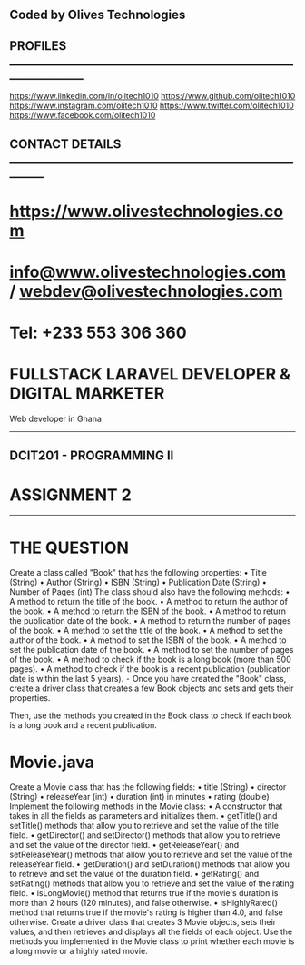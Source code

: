 ## Coded by Olives Technologies 


## PROFILES _______________________________________________________________
https://www.linkedin.com/in/olitech1010
https://www.github.com/olitech1010
https://www.instagram.com/olitech1010
https://www.twitter.com/olitech1010
https://www.facebook.com/olitech1010

## CONTACT DETAILS ________________________________________________________

# https://www.olivestechnologies.com 
# info@www.olivestechnologies.com / webdev@olivestechnologies.com
# Tel: +233 553 306 360 

# FULLSTACK LARAVEL DEVELOPER & DIGITAL MARKETER
Web developer in Ghana <search Olives Technologies on google/>

********************************************************************************************
## DCIT201 - PROGRAMMING II
# ASSIGNMENT 2
*********************************************************************************************
# THE QUESTION

Create a class called "Book" that has the following properties:
•	Title (String)
•	Author (String)
•	ISBN (String)
•	Publication Date (String)
•	Number of Pages (int)
The class should also have the following methods:
•	A method to return the title of the book.
•	A method to return the author of the book.
•	A method to return the ISBN of the book.
•	A method to return the publication date of the book.
•	A method to return the number of pages of the book.
•	A method to set the title of the book.
•	A method to set the author of the book.
•	A method to set the ISBN of the book.
•	A method to set the publication date of the book.
•	A method to set the number of pages of the book.
•	A method to check if the book is a long book (more than 500 pages).
•	A method to check if the book is a recent publication (publication date is within the last 5 years).
 ⁃ Once you have created the "Book" class, create a driver class that creates a few Book objects and sets and gets their properties. 

 Then, use the methods you created in the Book class to check if each book is a long book and a recent publication.



# Movie.java
 Create a Movie class that has the following fields:
•	title (String)
•	director (String)
•	releaseYear (int)
•	duration (int) in minutes
•	rating (double)
Implement the following methods in the Movie class:
•	A constructor that takes in all the fields as parameters and initializes them.
•	getTitle() and setTitle() methods that allow you to retrieve and set the value of the title field.
•	getDirector() and setDirector() methods that allow you to retrieve and set the value of the director field.
•	getReleaseYear() and setReleaseYear() methods that allow you to retrieve and set the value of the releaseYear field.
•	getDuration() and setDuration() methods that allow you to retrieve and set the value of the duration field.
•	getRating() and setRating() methods that allow you to retrieve and set the value of the rating field.
•	isLongMovie() method that returns true if the movie's duration is more than 2 hours (120 minutes), and false otherwise.
•	isHighlyRated() method that returns true if the movie's rating is higher than 4.0, and false otherwise.
Create a driver class that creates 3 Movie objects, sets their values, and then retrieves and displays all the fields of each object. 
Use the methods you implemented in the Movie class to print whether each movie is a long movie or a highly rated movie.